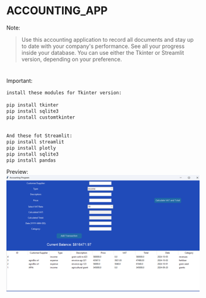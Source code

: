 # ACCOUNTING_APP

Note:

> Use this accounting application to record all documents and stay up to date with your company's performance.
  See all your progress inside your database.
  You can use either the Tkinter or Streamlit version, depending on your preference.

#
Important:
```
install these modules for Tkinter version:

pip install tkinter 
pip install sqlite3
pip install customtkinter


And these fot Streamlit:
pip install streamlit 
pip install plotly
pip install sqlite3
pip install pandas
```

Preview:
![text if image cannot be loaded](./images/image.jpg)